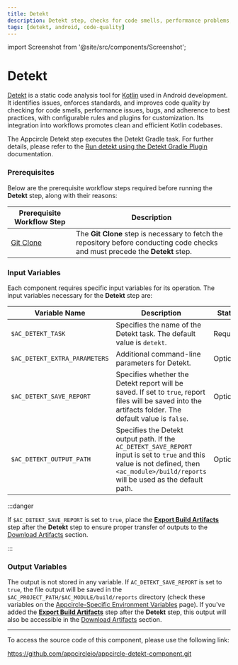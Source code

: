 ```yaml
---
title: Detekt
description: Detekt step, checks for code smells, performance problems, bugs, and adherence to best practices, offering configurable rules and plugins for customization.
tags: [detekt, android, code-quality]
---
```


import Screenshot from '@site/src/components/Screenshot';

# Detekt

[Detekt](https://detekt.dev/) is a static code analysis tool for [Kotlin](https://kotlinlang.org/) used in Android development. It identifies issues, enforces standards, and improves code quality by checking for code smells, performance issues, bugs, and adherence to best practices, with configurable rules and plugins for customization. Its integration into workflows promotes clean and efficient Kotlin codebases.

The Appcircle Detekt step executes the Detekt Gradle task. For further details, please refer to the [Run detekt using the Detekt Gradle Plugin](https://detekt.dev/docs/gettingstarted/gradle/) documentation.

### Prerequisites

Below are the prerequisite workflow steps required before running the **Detekt** step, along with their reasons:

| Prerequisite Workflow Step                      | Description                                     |
|-------------------------------------------------|-------------------------------------------------|
| [Git Clone](https://docs.appcircle.io/workflows/common-workflow-steps/git-clone) | The **Git Clone** step is necessary to fetch the repository before conducting code checks and must precede the **Detekt** step. |

<Screenshot url='https://cdn.appcircle.io/docs/assets/android-workflow-components-detekt_1.png'/>

### Input Variables

Each component requires specific input variables for its operation. The input variables necessary for the **Detekt** step are:

<Screenshot url='https://cdn.appcircle.io/docs/assets/android-workflow-components-detekt_2.png'/>

| Variable Name                 | Description                                    | Status |
|-------------------------------|------------------------------------------------|--------|
| `$AC_DETEKT_TASK`             | Specifies the name of the Detekt task. The default value is `detekt`. | Required |
| `$AC_DETEKT_EXTRA_PARAMETERS` | Additional command-line parameters for Detekt. | Optional |
| `$AC_DETEKT_SAVE_REPORT`      | Specifies whether the Detekt report will be saved. If set to `true`, report files will be saved into the artifacts folder. The default value is `false`. | Optional |
| `$AC_DETEKT_OUTPUT_PATH`      | Specifies the Detekt output path. If the `AC_DETEKT_SAVE_REPORT` input is set to `true` and this value is not defined, then `<ac_module>/build/reports` will be used as the default path. | Optional |

:::danger

If `$AC_DETEKT_SAVE_REPORT` is set to `true`, place the [**Export Build Artifacts**](https://docs.appcircle.io/workflows/common-workflow-steps/export-build-artifacts) step after the **Detekt** step to ensure proper transfer of outputs to the [Download Artifacts](https://docs.appcircle.io/workflows/common-workflow-steps/export-build-artifacts#download-exported-artifacts) section.

:::

### Output Variables

The output is not stored in any variable. If `AC_DETEKT_SAVE_REPORT` is set to `true`, the file output will be saved in the `$AC_PROJECT_PATH/$AC_MODULE/build/reports` directory (check these variables on the [Appcircle-Specific Environment Variables](https://docs.appcircle.io/environment-variables/appcircle-specific-environment-variables#ios--android-common-environment-variables) page). If you've added the [**Export Build Artifacts**](https://docs.appcircle.io/workflows/common-workflow-steps/export-build-artifacts) step after the **Detekt** step, this output will also be accessible in the [Download Artifacts](https://docs.appcircle.io/workflows/common-workflow-steps/export-build-artifacts#download-exported-artifacts) section.

---

To access the source code of this component, please use the following link:

https://github.com/appcircleio/appcircle-detekt-component.git